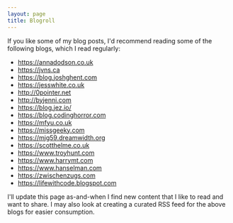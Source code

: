 ```yaml
---
layout: page
title: Blogroll
---
```

If you like some of my blog posts, I'd recommend reading some of the following blogs, which I read regularly:

- <https://annadodson.co.uk>
- <https://jvns.ca>
- <https://blog.joshghent.com>
- <https://jesswhite.co.uk>
- <http://0pointer.net>
- <http://byjenni.com>
- <https://blog.jez.io/>
- <https://blog.codinghorror.com>
- <https://mfyu.co.uk>
- <https://missgeeky.com>
- <https://mjg59.dreamwidth.org>
- <https://scotthelme.co.uk>
- <https://www.troyhunt.com>
- <https://www.harrymt.com>
- <https://www.hanselman.com>
- <https://zwischenzugs.com>
- <https://lifewithcode.blogspot.com>

I'll update this page as-and-when I find new content that I like to read and want to share. I may also look at creating a curated RSS feed for the above blogs for easier consumption.
